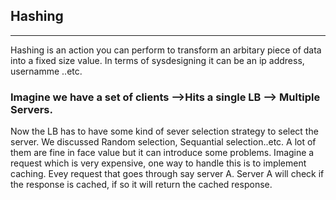 ## Hashing
<hr>

Hashing is an action you can perform to transform an arbitary piece of data into 
a fixed size value. In terms of sysdesigning it can be an ip address, usernamme ..etc.


### Imagine we have a set of clients -->Hits a single LB --> Multiple Servers.

<p>
Now the LB has to have some kind of sever selection strategy to select the server. We discussed Random selection, Sequantial selection..etc.
A lot of them are fine in face value but it can introduce some problems.
Imagine a request which is very expensive, one way to handle this is to implement caching. Evey request that goes through say server A. Server A will check 
if the response is cached, if so it will return the cached response. 
</p>

<p>

</p>
